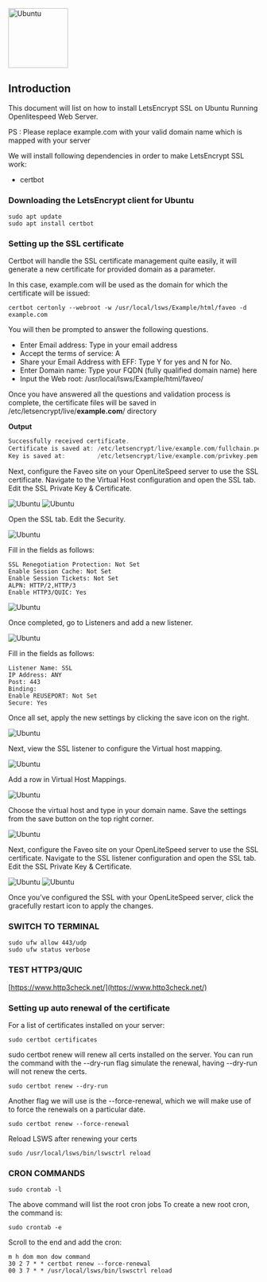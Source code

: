 
<img alt="Ubuntu" src="/Images/openlitespeed_logo_grey_bold.png" height="120" />

## Introduction

This document will list on how to install LetsEncrypt SSL on Ubuntu Running Openlitespeed Web Server.

PS : Please replace example.com with your valid domain name which is mapped with your server

We will install following dependencies in order to make LetsEncrypt SSL work:

- certbot

### Downloading the LetsEncrypt client for Ubuntu

```
sudo apt update
sudo apt install certbot
```

### Setting up the SSL certificate

Certbot will handle the SSL certificate management quite easily, it will generate a new certificate for provided domain as a parameter.

In this case, example.com will be used as the domain for which the certificate will be issued:

```
certbot certonly --webroot -w /usr/local/lsws/Example/html/faveo -d example.com
```

You will then be prompted to answer the following questions.

- Enter Email address: Type in your email address
- Accept the terms of service: A
- Share your Email Address with EFF: Type Y for yes and N for No.
- Enter Domain name: Type your FQDN (fully qualified domain name) here
- Input the Web root: /usr/local/lsws/Example/html/faveo/

Once you have answered all the questions and validation process is complete, the certificate files will be saved in /etc/letsencrypt/live/**example.com**/ directory

**Output**

```cpp
Successfully received certificate.
Certificate is saved at: /etc/letsencrypt/live/example.com/fullchain.pem
Key is saved at:         /etc/letsencrypt/live/example.com/privkey.pem

```

Next, configure the Faveo site on your OpenLiteSpeed server to use the SSL certificate. Navigate to the Virtual Host configuration and open the SSL tab. Edit the SSL Private Key & Certificate.

<img alt="Ubuntu" src="/Images/op-add-ssl-keys.png" />

<img alt="Ubuntu" src="/Images/op-ssl-keys.png" />

Open the SSL tab. Edit the Security.

<img alt="Ubuntu" src="/Images/op-ssl-security-1.png" />

Fill in the fields as follows:

```
SSL Renegotiation Protection: Not Set
Enable Session Cache: Not Set
Enable Session Tickets: Not Set
ALPN: HTTP/2,HTTP/3 
Enable HTTP3/QUIC: Yes
```

<img alt="Ubuntu" src="/Images/op-ssl-security-2.png" />

Once completed, go to Listeners and add a new listener.

<img alt="Ubuntu" src="/Images/op-add-listener.png" />

Fill in the fields as follows:

```
Listener Name: SSL
IP Address: ANY
Post: 443
Binding:
Enable REUSEPORT: Not Set
Secure: Yes
```

Once all set, apply the new settings by clicking the save icon on the right.

<img alt="Ubuntu" src="/Images/op-listener-enable-secure.png" />

Next, view the SSL listener to configure the Virtual host mapping.

<img alt="Ubuntu" src="/Images/op-ssl-listener.png" />

Add a row in Virtual Host Mappings.

<img alt="Ubuntu" src="/Images/op-add-virtual-host.png" />

Choose the virtual host and type in your domain name. Save the settings from the save button on the top right corner.

<img alt="Ubuntu" src="/Images/op-virtual-host-domains.png" />

Next, configure the Faveo site on your OpenLiteSpeed server to use the SSL certificate. Navigate to the SSL listener configuration and open the SSL tab. Edit the SSL Private Key & Certificate.

<img alt="Ubuntu" src="/Images/op-listener-ssl-1.png" />

<img alt="Ubuntu" src="/Images/op-listener-ssl-2.png" />


Once you’ve configured the SSL with your OpenLiteSpeed server, click the gracefully restart icon to apply the changes.

### SWITCH TO TERMINAL
```
sudo ufw allow 443/udp
sudo ufw status verbose
```

### TEST HTTP3/QUIC
[https://www.http3check.net/](https://www.http3check.net/)

### Setting up auto renewal of the certificate

For a list of certificates installed on your server:

```
sudo certbot certificates
```
sudo certbot renew will renew all certs installed on the server. You can run the command with the --dry-run
flag simulate the renewal, having --dry-run will not renew the certs.

```
sudo certbot renew --dry-run
```

Another flag we will use is the --force-renewal, which we will make use of to force the renewals on a particular
date.

```
sudo certbot renew --force-renewal
```

Reload LSWS after renewing your certs

```
sudo /usr/local/lsws/bin/lswsctrl reload
```

### CRON COMMANDS

```
sudo crontab -l
```

The above command will list the root cron jobs To create a new root cron, the command is:

```
sudo crontab -e
```

Scroll to the end and add the cron:

```
m h dom mon dow command
30 2 7 * * certbot renew --force-renewal
00 3 7 * * /usr/local/lsws/bin/lswsctrl reload
```

